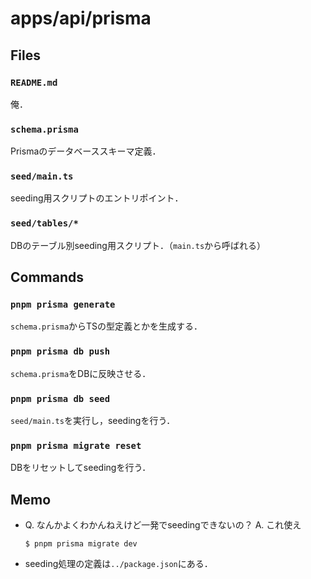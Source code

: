 # apps/api/prisma

## Files
### `README.md`
俺．

### `schema.prisma`
Prismaのデータベーススキーマ定義．

### `seed/main.ts`
seeding用スクリプトのエントリポイント．

### `seed/tables/*`
DBのテーブル別seeding用スクリプト．（`main.ts`から呼ばれる）

## Commands
### `pnpm prisma generate`
`schema.prisma`からTSの型定義とかを生成する．

### `pnpm prisma db push`
`schema.prisma`をDBに反映させる．

### `pnpm prisma db seed`
`seed/main.ts`を実行し，seedingを行う．

### `pnpm prisma migrate reset`
DBをリセットしてseedingを行う．

## Memo
- Q. なんかよくわかんねえけど一発でseedingできないの？
  A. これ使え
  ```console
  $ pnpm prisma migrate dev
  ```
- seeding処理の定義は`../package.json`にある．
